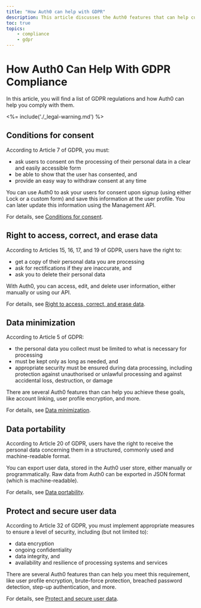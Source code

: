 ```yaml
---
title: "How Auth0 can help with GDPR"
description: This article discusses the Auth0 features that can help customers comply with GDPR requirements
toc: true
topics:
    - compliance
    - gdpr
---
```

# How Auth0 Can Help With GDPR Compliance

In this article, you will find a list of GDPR regulations and how Auth0 can help you comply with them.

<%= include('./_legal-warning.md') %>

## Conditions for consent

According to Article 7 of GDPR, you must:
- ask users to consent on the processing of their personal data in a clear and easily accessible form
- be able to show that the user has consented, and
- provide an easy way to withdraw consent at any time

You can use Auth0 to ask your users for consent upon signup (using either Lock or a custom form) and save this information at the user profile. You can later update this information using the Management API.

For details, see [Conditions for consent](/compliance/gdpr/features-aiding-compliance/user-consent).

## Right to access, correct, and erase data

According to Articles 15, 16, 17, and 19 of GDPR, users have the right to: 
- get a copy of their personal data you are processing
- ask for rectifications if they are inaccurate, and 
- ask you to delete their personal data

With Auth0, you can access, edit, and delete user information, either manually or using our API. 

For details, see [Right to access, correct, and erase data](/compliance/gdpr/features-aiding-compliance/right-to-access-data).

## Data minimization

According to Article 5 of GDPR:
- the personal data you collect must be limited to what is necessary for processing
- must be kept only as long as needed, and
- appropriate security must be ensured during data processing, including protection against unauthorised or unlawful processing and against accidental loss, destruction, or damage

There are several Auth0 features than can help you achieve these goals, like account linking, user profile encryption, and more.

For details, see [Data minimization](/compliance/gdpr/features-aiding-compliance/data-minimization).

## Data portability

According to Article 20 of GDPR, users have the right to receive the personal data concerning them in a structured, commonly used and machine-readable format. 

You can export user data, stored in the Auth0 user store, either manually or programmatically. Raw data from Auth0 can be exported in JSON format (which is machine-readable). 

For details, see [Data portability](/compliance/gdpr/features-aiding-compliance/data-portability).

## Protect and secure user data

According to Article 32 of GDPR, you must implement appropriate measures to ensure a level of security, including  (but not limited to):
- data encryption
- ongoing confidentiality
- data integrity, and 
- availability and resilience of processing systems and services

There are several Auth0 features than can help you meet this requirement, like user profile encryption, brute-force protection, breached password detection, step-up authentication, and more. 

For details, see [Protect and secure user data](/compliance/gdpr/features-aiding-compliance/protect-user-data).
